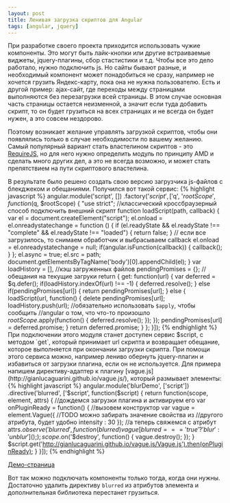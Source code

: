 ```yaml
---
layout: post
title: Ленивая загрузка скриптов для Angular
tags: [angular, jquery]
---
```

При разработке своего проекта приходится использовать чужие компоненты. Это могут быть лайк-кнопки или другие встраиваемые виджеты, jquery-плагины, сбор стастистики и т.д. Чтобы все это дело работало, нужно подключить js. Но сайты бывают разные, и необходимый компонент может понадобиться не сразу, например не хочется грузить Яндекс-карту, пока она не нужна пользователю.
Есть и другой пример: ajax-сайт, где переходы между страницами выполняются без перезагрузки всей страницы. В этом случае основная часть страницы остается неизменной, а значит если туда добавить скрипт, то он будет грузиться на всех страницах и не всегда он будет нужен, а это совсем нездорово.

Поэтому возникает желание управлять загрузкой скриптов, чтобы они появлялись только в случае необходимости по вашему желанию. Самый популярный вариант стать властелином скриптов - это [RequireJS](http://requirejs.org/), но для него нужно определить модуль по принципу AMD и сделать много других дел, а это не всегда возможно, и может стать препятствием на пути скриптового властелина.

В результате было решено создать свою версию загрузчика js-файлов с блекджеком и обещаниями. Получился вот такой сервис:
{% highlight javascript %}
angular.module('script', [])
.factory('$script', ['$q', '$rootScope', function ($q, $rootScope) {
    "use strict";
    //классический кроссбраузерный способ подключить внешний скрипт
    function loadScript(path, callback) {
		var el = document.createElement("script");
		el.onload = el.onreadystatechange = function () {
		  	if (el.readyState && el.readyState !== "complete" && 
		  		el.readyState !== "loaded") {
		    	return false;
		  	}
		  	// если все загрузилось, то снимаем обработчик и выбрасываем callback
		  	el.onload = el.onreadystatechange = null;
		  	if(angular.isFunction(callback)) {
		  		callback();
	  		}
		};
		el.async = true;
		el.src = path;
		document.getElementsByTagName('body')[0].appendChild(el);
    }
    var loadHistory = [], //кэш загруженных файлов
        pendingPromises = {}; //обещания на текущие загруки
    return {
        get: function(url) {
            var deferred = $q.defer();
            if(loadHistory.indexOf(url) !== -1) {
                deferred.resolve();
            }
            else if(pendingPromises[url]) {
                return pendingPromises[url];
            } else {
                loadScript(url, function() {
                	delete pendingPromises[url];
                    loadHistory.push(url);
                    //обязательно использовать `$apply`, чтобы сообщить 
                    //angular о том, что что-то произошло
                    $rootScope.$apply(function() {
                        deferred.resolve();
                    });
                });
                pendingPromises[url] = deferred.promise;
            }
            return deferred.promise;
        }
    };
}]);
{% endhighlight %}
При подключении этого модуля станет доступен сервис $script, с методом `get`, который принимает url скрипта и возвращает обещание, которое выполняется при окончании загрузки скрипта. При помощи этого сервиса можно, например лениво обернуть jquery-плагин и избавиться от загрузки плагина, если он не используется. Для примера напишем директиву-адаптер к плагину [vague.js](http://gianlucaguarini.github.io/vague.js/), который размывает элементы:
{% highlight javascript %}
angular.module('blurDemo', ['script'])
.directive('blurred', ['$script', function($script) {
	return function(scope, element, attrs) {
		//дождемся загрузки плагина и активируем его
		var onPluginReady = function() {
			//вызовем конструктор
			var vague = element.Vague({
				//TODO можно забирать значение свойства из 
				//другого атрибута, будет удобно
	        	intensity : 30
	    	});
	    	//а теперь свяжемся с атрибут
			attrs.$observe('blurred', function(blurred) {
				vague[blurred === 'true' ? 'blur' : 'unblur']();
			});
			scope.$on('$destroy', function() {
				vague.destroy();
			});
		}
		$script.get('http://gianlucaguarini.github.io/vague.js/Vague.js').then(onPluginReady);
	}
}]);
{% endhighlight %}

[Демо-страница]({{site.baseurl}}/assets/angular-lazy-script-loading/)

Вот так можно подключать компоненты только тогда, когда они нужны. Достаточно удалить директиву `blurred` из атрибутов элемента и дополнительная библиотека перестанет грузиться.